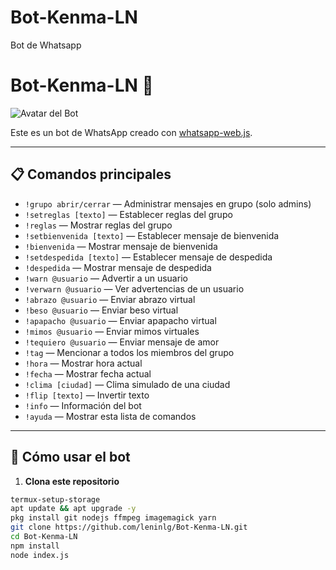 # Bot-Kenma-LN
Bot de Whatsapp
# Bot-Kenma-LN 🤖

![Avatar del Bot](.Kenma.img.bot1)

Este es un bot de WhatsApp creado con [whatsapp-web.js](https://github.com/pedroslopez/whatsapp-web.js).

---

## 📋 Comandos principales

- `!grupo abrir/cerrar` — Administrar mensajes en grupo (solo admins)
- `!setreglas [texto]` — Establecer reglas del grupo
- `!reglas` — Mostrar reglas del grupo
- `!setbienvenida [texto]` — Establecer mensaje de bienvenida
- `!bienvenida` — Mostrar mensaje de bienvenida
- `!setdespedida [texto]` — Establecer mensaje de despedida
- `!despedida` — Mostrar mensaje de despedida
- `!warn @usuario` — Advertir a un usuario
- `!verwarn @usuario` — Ver advertencias de un usuario
- `!abrazo @usuario` — Enviar abrazo virtual
- `!beso @usuario` — Enviar beso virtual
- `!apapacho @usuario` — Enviar apapacho virtual
- `!mimos @usuario` — Enviar mimos virtuales
- `!tequiero @usuario` — Enviar mensaje de amor
- `!tag` — Mencionar a todos los miembros del grupo
- `!hora` — Mostrar hora actual
- `!fecha` — Mostrar fecha actual
- `!clima [ciudad]` — Clima simulado de una ciudad
- `!flip [texto]` — Invertir texto
- `!info` — Información del bot
- `!ayuda` — Mostrar esta lista de comandos

---

## 🚀 Cómo usar el bot

1. **Clona este repositorio**

```bash
termux-setup-storage
apt update && apt upgrade -y
pkg install git nodejs ffmpeg imagemagick yarn
git clone https://github.com/leninlg/Bot-Kenma-LN.git
cd Bot-Kenma-LN
npm install
node index.js
